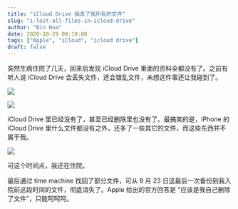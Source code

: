 ```yaml
---
title: "iCloud Drive 搞丢了我所有的文件"
slug: "i-lost-all-files-in-icloud-drive"
author: "Bin Hua"
date: 2020-10-29 00:19:08
tags: ["Apple", "iCloud", "icloud drive"]
draft: false
---
```


突然生病住院了几天，回来后发现 iCloud Drive 里面的资料全都没有了。之前有听人说 iCloud Drive 会丢失文件，还会错乱文件，未想这件事还让我碰到了。

![](https://storage.tourcoder.com/tcblog/i-lost-all-files-in-icloud-drive-001.png)

![](https://storage.tourcoder.com/tcblog/i-lost-all-files-in-icloud-drive-002.png)

iCloud Drive 里已经没有了，甚至已经删除里也没有了。最搞笑的是，iPhone 的 iCloud Drive 里什么文件都没有之外，还多了一些其它的文件，而这些东西并不属于我。

![](https://storage.tourcoder.com/tcblog/i-lost-all-files-in-icloud-drive-003.jpeg)

可这个时间点，我还在住院。

最后通过 time machine 找回了部分文件，可从 8 月 23 日这最后一次备份到我入院前这段时间的文件，彻底消失了。Apple 给出的官方回答是 “应该是我自己删除了文件”，只能呵呵呵。